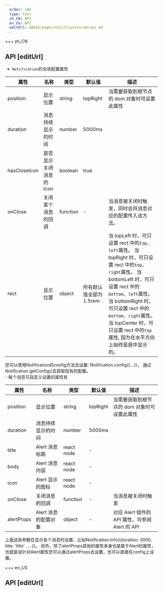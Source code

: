 ```yaml
---   
  order: 100
  type: text
  zh_CN: API
  en_US: API
  editUrl: $BASE/pages/notification/md/api.md
---
```


+++ zh_CN

## API [editUrl]

- <Code>Notification</Code>的全局配置属性

| 属性         | 名称                    | 类型     | 默认值                  | 描述                                                                                                                                                                                                                                                                                                                                                                                                                    |
| ------------ | ----------------------- | -------- | ----------------------- | ----------------------------------------------------------------------------------------------------------------------------------------------------------------------------------------------------------------------------------------------------------------------------------------------------------------------------------------------------------------------------------------------------------------------- |
| position     | 显示位置                | string   | topRight                | 当需要获取到根节点的 dom 对象时可设置此属性                                                                                                                                                                                                                                                                                                                                                                             |
| duration     | 消息持续显示的时间      | number   | 5000ms                  |                                                                                                                                                                                                                                                                                                                                                                                                                         |
| hasCloseIcon | 是否显示关闭消息的 Icon | boolean  | true                    |                                                                                                                                                                                                                                                                                                                                                                                                                         |
| onClose      | 关闭某个消息的回调      | function | -                       | 当消息被关闭时触发，同时会将消息对应的配置传入该方法。                                                                                                                                                                                                                                                                                                                                                                  |
| rect         | 显示位置                | object   | 所有默认值全部为 1.5rem | 当 topLeft 时，可只设置 rect 中的<Code>top</Code>、<Code>left</Code>属性。 当 topRight 时，可只设置 rect 中的<Code>top</Code>、<Code>right</Code>属性。 当 bottomLeft 时，可只设置 rect 中的<Code>bottom</Code>、<Code>left</Code>属性。 当 bottomRight 时，可只设置 rect 中的<Code>bottom</Code>、<Code>right</Code>属性。 当 topCenter 时，可只设置 rect 中的<Code>top</Code>属性, 因为在水平方向上始终是居中显示的。 |

<Hcode>
您可以使用Notification的config方法去设置: Notification.config({...})，
通过Notification.getConfig()去获取现有的配置。
</Hcode>

<br/>
- 每个消息可自定义设置的属性有

| 属性       | 名称                 | 类型       | 默认值   | 描述                                            |
| ---------- | -------------------- | ---------- | -------- | ----------------------------------------------- |
| position   | 显示位置             | string     | topRight | 当需要获取到根节点的 dom 对象时可设置此属性     |
| duration   | 消息持续显示的时间   | number     | 5000ms   |                                                 |
| title      | Alert 消息标题       | react node | -        |                                                 |
| body       | Alert 消息内容       | react node | -        |                                                 |
| icon       | Alert 显示的图标     | react node | -        |                                                 |
| onClose    | 关闭消息的回调       | function   | -        | 当消息被关闭时触发                              |
| alertProps | Alert 消息的配置对象 | object     | -        | 对应 Alert 组件的 API 属性，可参阅 Alert 的 API |

<Hcode>
上面这些参数在显示各个消息时设置，比如Notification.info({duration: 3000, title: 'title' .....})。
另外，除了alertProps其他的属性本身也是属于Alert的属性，也就是说针对Alert属性您可以通过alertProps去设置，也可以直接在config上设置。
</Hcode>

+++ en_US

## API [editUrl]
